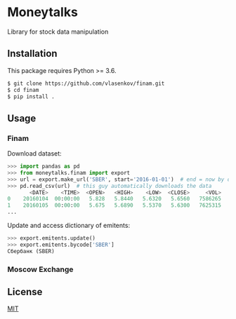 # Moneytalks

Library for stock data manipulation

## Installation

This package requires Python >= 3.6.

~~~bash
$ git clone https://github.com/vlasenkov/finam.git
$ cd finam
$ pip install .
~~~

## Usage

### Finam

Download dataset:

~~~python
>>> import pandas as pd
>>> from moneytalks.finam import export
>>> url = export.make_url('SBER', start='2016-01-01')  # end = now by default
>>> pd.read_csv(url)  # this guy automatically downloads the data
       <DATE>    <TIME>  <OPEN>   <HIGH>    <LOW>  <CLOSE>     <VOL>
0    20160104  00:00:00   5.828   5.8440   5.6320   5.6560   7586265
1    20160105  00:00:00   5.675   5.6890   5.5370   5.6300   7625315
...
~~~

Update and access dictionary of emitents:

~~~python
>>> export.emitents.update()
>>> export.emitents.bycode['SBER']
Сбербанк (SBER)
~~~

### Moscow Exchange



## License

[MIT](LICENSE)
